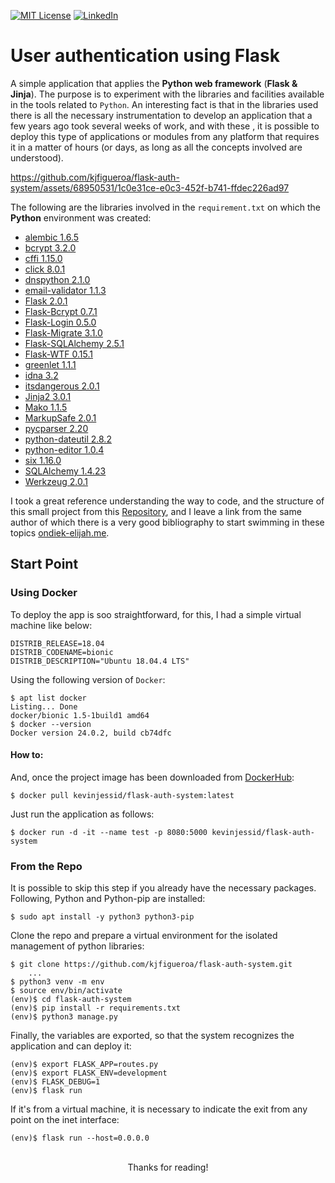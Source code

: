 [![MIT License][license-shield]][license-url]
[![LinkedIn][linkedin-shield]][linkedin-url]

# User authentication using Flask

A simple application that applies the **Python web framework** (**Flask & Jinja**). The purpose is to experiment with the libraries and facilities available in the tools related to `Python`. An interesting fact is that in the libraries used there is all the necessary instrumentation to develop an application that a few years ago took several weeks of work, and with these , it is possible to deploy this type of applications or modules from any platform that requires it in a matter of hours (or days, as long as all the concepts involved are understood).

https://github.com/kjfigueroa/flask-auth-system/assets/68950531/1c0e31ce-e0c3-452f-b741-ffdec226ad97


The following are the libraries involved in the `requirement.txt` on which the **Python** environment was created:


* [alembic 1.6.5](https://alembic.sqlalchemy.org/en/latest/)
* [bcrypt 3.2.0](https://github.com/pyca/bcrypt/)
* [cffi 1.15.0](https://cffi.readthedocs.io/en/latest/)
* [click 8.0.1](https://palletsprojects.com/p/click/)
* [dnspython 2.1.0](https://www.dnspython.org/about/)
* [email-validator 1.1.3](https://github.com/JoshData/python-email-validator)
* [Flask 2.0.1](https://pypi.org/project/Flask/)
* [Flask-Bcrypt 0.7.1](https://github.com/maxcountryman/flask-bcrypt)
* [Flask-Login 0.5.0](https://github.com/maxcountryman/flask-login)
* [Flask-Migrate 3.1.0](https://github.com/miguelgrinberg/flask-migrate)
* [Flask-SQLAlchemy 2.5.1](https://github.com/pallets-eco/flask-sqlalchemy/)
* [Flask-WTF 0.15.1](https://github.com/wtforms/flask-wtf/)
* [greenlet 1.1.1](https://greenlet.readthedocs.io/en/latest/)
* [idna 3.2](https://github.com/kjd/idna)
* [itsdangerous 2.0.1](https://itsdangerous.palletsprojects.com/en/2.1.x/)
* [Jinja2 3.0.1](https://palletsprojects.com/p/jinja/)
* [Mako 1.1.5](https://www.makotemplates.org/)
* [MarkupSafe 2.0.1](https://github.com/pallets/markupsafe/)
* [pycparser 2.20](https://github.com/eliben/pycparser)
* [python-dateutil 2.8.2](https://github.com/dateutil/dateutil)
* [python-editor 1.0.4](https://github.com/fmoo/python-editor)
* [six 1.16.0](https://github.com/benjaminp/six)
* [SQLAlchemy 1.4.23](https://www.sqlalchemy.org/)
* [Werkzeug 2.0.1](https://pypi.org/project/Werkzeug/)

I took a great reference understanding the way to code, and the structure of this small project from this [Repository](https://github.com/ondiekelijah/User-Authentication-in-Flask), and I leave a link from the same author of which there is a very good bibliography to start swimming in these topics [ondiek-elijah.me](https://www.ondiek-elijah.me/tags). 

## Start Point

### Using Docker
To deploy the app is soo straightforward, for this, I had a simple virtual machine like below:
```
DISTRIB_RELEASE=18.04
DISTRIB_CODENAME=bionic
DISTRIB_DESCRIPTION="Ubuntu 18.04.4 LTS"
```
Using the following version of `Docker`:
```
$ apt list docker
Listing... Done
docker/bionic 1.5-1build1 amd64
$ docker --version
Docker version 24.0.2, build cb74dfc 
```

#### How to:
And, once the project image has been downloaded from [DockerHub](https://hub.docker.com/r/kevinjessid/flask-auth-system/tags):
```
$ docker pull kevinjessid/flask-auth-system:latest
```
Just run the application as follows:
```
$ docker run -d -it --name test -p 8080:5000 kevinjessid/flask-auth-system
```

### From the Repo

It is possible to skip this step if you already have the necessary packages.
Following, Python and Python-pip are installed:
```
$ sudo apt install -y python3 python3-pip
```
Clone the repo and prepare a virtual environment for the isolated management of python libraries:
```
$ git clone https://github.com/kjfigueroa/flask-auth-system.git 
    ...
$ python3 venv -m env
$ source env/bin/activate
(env)$ cd flask-auth-system
(env)$ pip install -r requirements.txt
(env)$ python3 manage.py
```
Finally, the variables are exported, so that the system recognizes the application and can deploy it:
```
(env)$ export FLASK_APP=routes.py
(env)$ export FLASK_ENV=development
(env)$ FLASK_DEBUG=1
(env)$ flask run
```
If it's from a virtual machine, it is necessary to indicate the exit from any point on the inet interface:
```
(env)$ flask run --host=0.0.0.0
```
<br />
<div align="center">
Thanks for reading!
</div>

[license-shield]: https://img.shields.io/github/license/othneildrew/Best-README-Template.svg?style=for-the-badge
[license-url]: https://raw.githubusercontent.com/kjfigueroa/flask-auth-system/main/LICENSE
[linkedin-shield]: https://img.shields.io/badge/-LinkedIn-black.svg?style=for-the-badge&logo=linkedin&colorB=555
[linkedin-url]: https://www.linkedin.com/in/kjfigueroa/
